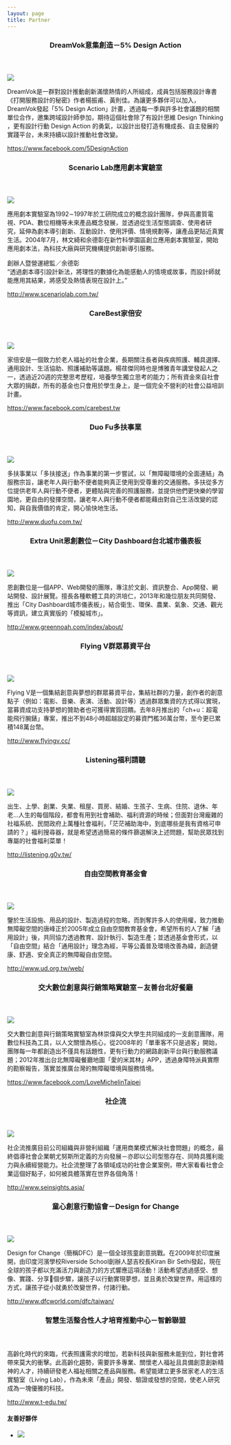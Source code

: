 ```yaml
---
layout: page
title: Partner
---
```


<section class="content-section">
  <header class="content-section-title-container">
    <h3 class="content-section-title green">DreamVok意集創造－5% Design Action<span class="content-section-title-tit"></span></h3>
  </header>

  <img class="page-partner-content-image right" src="{{ site.url }}/images/logo/5-design.JPG" />

  <p>DreamVok是一群對設計推動創新滿懷熱情的人所組成，成員包括服務設計專書《打開服務設計的秘密》作者楊振甫、黃則佳。為讓更多夥伴可以加入，DreamVok發起「5% Design Action」計畫，透過每一季與許多社會議題的相關單位合作，邀集跨域設計師參加，期待這個社會除了有設計思維 Design Thinking ，更有設計行動 Design Action 的勇氣，以設計出發打造有機成長、自主發展的實踐平台，未來持續以設計推動社會改變。</p>

  <p><a href="https://www.facebook.com/5DesignAction">https://www.facebook.com/5DesignAction</a></p>
</section>


<section class="content-section">
  <header class="content-section-title-container">
    <h3 class="content-section-title green">Scenario Lab應用劇本實驗室<span class="content-section-title-tit"></span></h3>
  </header>

  <img class="page-partner-content-image left" src="{{ site.url }}/images/logo/scenario-lab.JPG" />

  <p>應用劇本實驗室為1992∼1997年於工研院成立的概念設計團隊，參與高畫質電視、PDA、數位相機等未來產品概念發展，並透過從生活型態調查、使用者研究，延伸為劇本導引創新、互動設計、使用評價、情境規劃等，讓產品更貼近真實生活。2004年7月，林文綺和余德彰在新竹科學園區創立應用劇本實驗室，開始應用劇本法，為科技大廠與研究機構提供創新導引服務。</p>

  <p>創辦人暨營運總監／余德彰<br />“透過劇本導引設計新法，將理性的數據化為能感動人的情境或故事，而設計師就能應用其結果，將感受及熱情表現在設計上。”</p>

  <p><a href="http://www.scenariolab.com.tw/">http://www.scenariolab.com.tw/</a></p>
</section>


<section class="content-section">
  <header class="content-section-title-container">
    <h3 class="content-section-title green">CareBest家倍安<span class="content-section-title-tit"></span></h3>
  </header>

  <img class="page-partner-content-image left" src="{{ site.url }}/images/logo/carebest.jpg" />

  <p>家倍安是一個致力於老人福祉的社會企業，長期關注長者與疾病照護、輔具選擇、通用設計、生活協助、照護補助等議題。楊荏傑同時也是博雅青年講堂發起人之一，透過近20週的完整思考歷程，培養學生獨立思考的能力；所有資金來自社會大眾的捐獻，所有的基金也只會用於學生身上，是一個完全不營利的社會公益培訓計畫。</p>
  
  <p><a href="https://www.facebook.com/carebest.tw">https://www.facebook.com/carebest.tw</a></p>
</section>

<section class="content-section">
  <header class="content-section-title-container">
    <h3 class="content-section-title green">Duo Fu多扶事業<span class="content-section-title-tit"></span></h3>
  </header>

  <img class="page-partner-content-image left" src="{{ site.url }}/images/logo/dofu.JPG" />
  
  <p>多扶事業以「多扶接送」作為事業的第一步嘗試，以「無障礙環境的全面連結」為服務宗旨，讓老年人與行動不便者能夠真正使用到受尊重的交通服務。多扶從多方位提供老年人與行動不便者，更體貼與完善的照護服務，並提供他們更快樂的學習園地，更自由的發揮空間，讓老年人與行動不便者都能藉由對自己生活改變的認知，與自我價值的肯定，開心愉快地生活。</p>
  
  <p><a href="http://www.duofu.com.tw/">http://www.duofu.com.tw/</a></p>
</section>

<section class="content-section">
  <header class="content-section-title-container">
    <h3 class="content-section-title green">Extra Unit恩創數位－City Dashboard台北城市儀表板<span class="content-section-title-tit"></span></h3>
  </header>

  <img class="page-partner-content-image right" src="{{ site.url }}/images/logo/extraunit.JPG" />

  <p>恩創數位是一個APP、Web開發的團隊，專注於文創、資訊整合、App開發、網站開發、設計展覽。擅長各種軟體工具的洪培仁，2013年和幾位朋友共同開發、推出「City Dashboard城市儀表板」，結合衛生、環保、農業、氣象、交通、觀光等資訊，建立真實版的「模擬城市」。</p>

  <p><a href="http://www.greennoah.com/index/about/">http://www.greennoah.com/index/about/</a></p>
</section>

<section class="content-section">
  <header class="content-section-title-container">
    <h3 class="content-section-title green">Flying V群眾募資平台<span class="content-section-title-tit"></span></h3>
  </header>

  <img class="page-partner-content-image left" src="{{ site.url }}/images/logo/flyingv.jpg" />

  <p>Flying V是一個集結創意與夢想的群眾募資平台，集結社群的力量，創作者的創意點子（例如：電影、音樂、表演、活動、設計等）透過群眾集資的方式得以實現，當募資成功支持夢想的贊助者也可獲得實質回饋。去年8月推出的「ch+u：超電能飛行腕錶」專案，推出不到48小時超越設定的募資門檻36萬台幣，至今更已累積148萬台幣。</p>

  <p><a href="http://www.flyingv.cc/">http://www.flyingv.cc/</a></p>
</section>

<section class="content-section">
  <header class="content-section-title-container">
    <h3 class="content-section-title green">Listening福利請聽<span class="content-section-title-tit"></span></h3>
  </header>

  <img class="page-partner-content-image right" src="{{ site.url }}/images/logo/listening.jpg" />

  <p>出生、上學、創業、失業、租屋、買房、結婚、生孩子、生病、住院、退休、年老…人生的每個階段，都會有用到社會補助、福利資源的時候；但面對台灣龐雜的社福系統、民間政府上萬種社會福利，「茫茫補助海中，到底哪些是我有資格可申請的？」福利搜尋器，就是希望透過簡易的條件篩選解決上述問題，幫助民眾找到專屬的社會福利菜單！</p>

  <p><a href="http://listening.g0v.tw/">http://listening.g0v.tw/</a></p>
</section>

<section class="content-section">
  <header class="content-section-title-container">
    <h3 class="content-section-title green">自由空間教育基金會<span class="content-section-title-tit"></span></h3>
  </header>

  <img class="page-partner-content-image right" src="{{ site.url }}/images/logo/fuoe.jpg" />

  <p>鑒於生活設施、用品的設計、製造過程的忽略，而剝奪許多人的使用權，致力推動無障礙空間的唐峰正於2005年成立自由空間教育基金會，希望所有的人了解「通用設計」後，共同協力透過教育、設計執行、製造生產；並透過基金會形式，以「自由空間」結合「通用設計」理念為經，平等公義普及環境改善為緯，創造健康、舒適、安全真正的無障礙自由空間。</p>

  <p><a href="http://www.ud.org.tw/web/">http://www.ud.org.tw/web/</a></p>
</section>

<section class="content-section">
  <header class="content-section-title-container">
    <h3 class="content-section-title green">交大數位創意與行銷策略實驗室－友善台北好餐廳<span class="content-section-title-tit"></span></h3>
  </header>

  <img class="page-partner-content-image left" src="{{ site.url }}/images/logo/ghostisland-taipei-restaurant.jpg" />

  <p>交大數位創意與行銷策略實驗室為林崇偉與交大學生共同組成的一支創意團隊，用數位科技為工具，以人文關懷為核心，從2008年的「單車客不只是過客」開始，團隊每一年都創造出不僅具有話題性，更有行動力的網路創新平台與行動服務議題；2012年推出台北無障礙餐廳地圖「愛的米其林」APP，透過身障特派員實際的勘察報告，落實並推廣台灣的無障礙環境與服務情境。</p>

  <p><a href="https://www.facebook.com/LoveMichelinTaipei">https://www.facebook.com/LoveMichelinTaipei</a></p>
</section>

<section class="content-section">
  <header class="content-section-title-container">
    <h3 class="content-section-title green">社企流<span class="content-section-title-tit"></span></h3>
  </header>

  <img class="page-partner-content-image right" src="{{ site.url }}/images/logo/social.png" />

  <p>社企流推廣目前公司組織與非營利組織「運用商業模式解決社會問題」的概念，最終倡導社會企業朝尤努斯所定義的方向發展－亦即以公司型態存在、同時具獲利能力與永續經營能力。社企流整理了各領域成功的社會企業案例，帶大家看看社會企業這個好點子，如何被具體落實在世界各個角落！</p>

  <p><a href="http://www.seinsights.asia/">http://www.seinsights.asia/</a></p>
</section>

<section class="content-section">
  <header class="content-section-title-container">
    <h3 class="content-section-title green">童心創意行動協會－Design for Change<span class="content-section-title-tit"></span></h3>
  </header>

  <img class="page-partner-content-image left" src="{{ site.url }}/images/logo/dfc.jpg" />

  <p>Design for Change（簡稱DFC）是一個全球孩童創意挑戰。在2009年於印度展開，由印度河濱學校Riverside School創辦人瑟吉校長Kiran Bir Sethi發起，現在全球的孩子都以充滿活力與創造力的方式響應這項活動！活動希望透過感受、想像、實踐、分享􀀕個步驟，讓孩子以行動實現夢想，並且勇於改變世界。用這樣的方式，讓孩子從小就勇於改變世界，付諸行動。</p>

  <p><a href="http://www.dfcworld.com/dfc/taiwan/">http://www.dfcworld.com/dfc/taiwan/</a></p>
</section>

<section class="content-section">
  <header class="content-section-title-container">
    <h3 class="content-section-title green">智慧生活整合性人才培育推動中心－智齡聯盟<span class="content-section-title-tit"></span></h3>
  </header>

  <!--<img class="page-partner-content-image right" src="{{ site.url }}/images/logo/" />-->

  <p>高齡化時代的來臨，代表照護需求的增加，若新科技與新服務未能到位，對社會將帶來莫大的衝擊。此高齡化趨勢，需要許多專業、關懷老人福祉且具備創意創新精神的人才，持續研發老人福祉相關之產品與服務。希望能建立更多居家老人的生活實驗室（Living Lab），作為未來「產品」開發、驗證或發想的空間，使老人研究成為一塊優雅的科技。</p>

  <p><a href="http://www.t-edu.tw/">http://www.t-edu.tw/</a></p>
</section>
<section class="more-partner">
  <h4 class="more-partner-title">友善好夥伴</h4>
  <ul class="more-partner-box">
    <li><a class="more-partner-box-link" href="http://www.8-fu.org/ap/index.aspx"><img class="" src="{{ site.url }}/images/pn1.jpg"></li>
  </ul>
</section>
